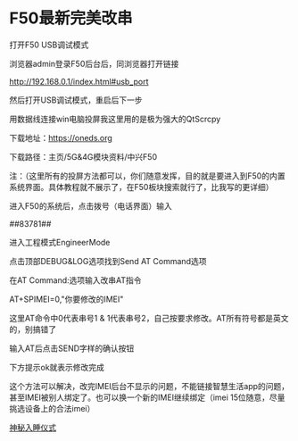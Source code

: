 # F50最新完美改串



打开F50 USB调试模式

浏览器admin登录F50后台后，同浏览器打开链接

http://192.168.0.1/index.html#usb_port

然后打开USB调试模式，重启后下一步





用数据线连接win电脑投屏我这里用的是极为强大的QtScrcpy

下载地址：https://oneds.org

下载路径：主页/5G&4G模块资料/中兴F50

注：（这里所有的投屏方法都可以，你们随意发挥，目的就是要进入到F50的内置系统界面。具体教程就不展示了，在F50板块搜索就行了，比我写的更详细）





进入F50的系统后，点击拨号（电话界面）输入

*#*#83781#*#*

进入工程模式EngineerMode

点击顶部DEBUG&LOG选项找到Send AT Command选项

在AT Command:选项输入改串AT指令

AT+SPIMEI=0,"你要修改的IMEI"

这里AT命令中0代表串号1 & 1代表串号2，自己按要求修改。AT所有符号都是英文的，别搞错了

输入AT后点击SEND字样的确认按钮

下方提示ok就表示修改完成

这个方法可以解决，改完IMEI后台不显示的问题，不能链接智慧生活app的问题，甚至IMEI被别人绑定了。也可以换一个新的IMEI继续绑定（imei 15位随意，尽量挑选设备上的合法imei）


[神秘入睡仪式](https://iasmr.org)